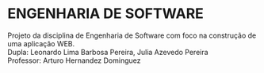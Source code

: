 <h1 align="left"> ENGENHARIA DE SOFTWARE </h1>
Projeto da disciplina de Engenharia de Software com foco na construção de uma aplicação WEB.<br />
Dupla: Leonardo Lima Barbosa Pereira, Julia Azevedo Pereira<br />
Professor: Arturo Hernandez Dominguez<br />

